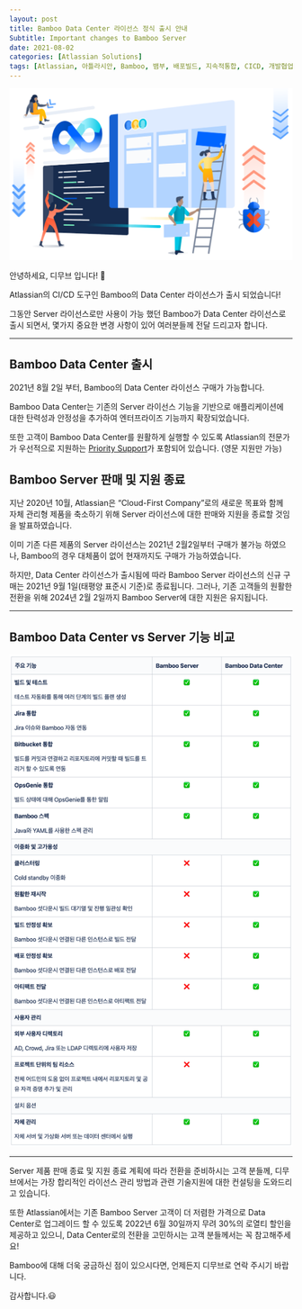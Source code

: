 ```yaml
---
layout: post
title: Bamboo Data Center 라이선스 정식 출시 안내
Subtitle: Important changes to Bamboo Server
date: 2021-08-02
categories: [Atlassian Solutions]
tags: [Atlassian, 아틀라시안, Bamboo, 뱀부, 배포빌드, 지속적통합, CICD, 개발협업툴, Atlassian Bamboo, 아틀라시안 데이터센터]
---
```


![banner](/assets/images/blog/bamboo1.png)

안녕하세요, 디무브 입니다! 🎈

Atlassian의 CI/CD 도구인 Bamboo의 Data Center 라이선스가 출시 되었습니다!

그동안 Server 라이선스로만 사용이 가능 했던 Bamboo가 Data Center 라이선스로 출시 되면서, 몇가지 중요한 변경 사항이 있어 여러분들께 전달 드리고자 합니다.

----------

## Bamboo Data Center 출시

2021년 8월 2일 부터, Bamboo의 Data Center 라이선스 구매가 가능합니다.

Bamboo Data Center는 기존의 Server 라이선스 기능을 기반으로 애플리케이션에 대한 탄력성과 안정성을 추가하여 엔터프라이즈 기능까지 확장되었습니다.

또한 고객이 Bamboo Data Center를 원활하게 실행할 수 있도록 Atlassian의 전문가가 우선적으로 지원하는 [Priority Support](https://www.atlassian.com/enterprise/support-services?tab=server-dc&utm_source=alert-email&utm_medium=email&utm_campaign=bamboo-ga_EML-10624&jobid=105144046&subid=1597367026)가 포함되어 있습니다. (영문 지원만 가능)

## Bamboo Server 판매 및 지원 종료

지난 2020년 10월, Atlassian은 “Cloud-First Company”로의 새로운 목표와 함께 자체 관리형 제품을 축소하기 위해 Server 라이선스에 대한 판매와 지원을 종료할 것임을 발표하였습니다.

이미 기존 다른 제품의 Server 라이선스는 2021년 2월2일부터 구매가 불가능 하였으나, Bamboo의 경우 대체품이 없어 현재까지도 구매가 가능하였습니다.

하지만, Data Center 라이선스가 출시됨에 따라 Bamboo Server 라이선스의 신규 구매는 2021년 9월 1일(태평양 표준시 기준)로 종료됩니다. 그러나, 기존 고객들의 원활한 전환을 위해 2024년 2월 2일까지 Bamboo Server에 대한 지원은 유지됩니다.

---
## Bamboo Data Center vs Server 기능 비교

![Feature Chart](/assets/images/blog/bamboo2.png)

---

Server 제품 판매 종료 및 지원 종료 계획에 따라 전환을 준비하시는 고객 분들께, 디무브에서는 가장 합리적인 라이선스 관리 방법과 관련 기술지원에 대한 컨설팅을 도와드리고 있습니다.

또한 Atlassian에서는 기존 Bamboo Server 고객이 더 저렴한 가격으로 Data Center로 업그레이드 할 수 있도록 2022년 6월 30일까지 무려 30%의 로열티 할인을 제공하고 있으니, Data Center로의 전환을 고민하시는 고객 분들께서는 꼭 참고해주세요!

Bamboo에 대해 더욱 궁금하신 점이 있으시다면, 언제든지 디무브로 연락 주시기 바랍니다.

감사합니다.😃
